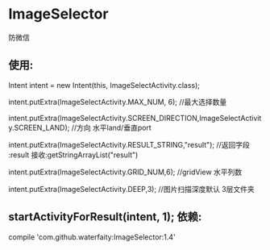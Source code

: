 # ImageSelector
防微信

使用:
-
Intent intent = new Intent(this, ImageSelectActivity.class);

intent.putExtra(ImageSelectActivity.MAX_NUM, 6); //最大选择数量

intent.putExtra(ImageSelectActivity.SCREEN_DIRECTION,ImageSelectActivity.SCREEN_LAND); //方向 水平land/垂直port

intent.putExtra(ImageSelectActivity.RESULT_STRING,"result"); //返回字段 :result 接收:getStringArrayList("result")

intent.putExtra(ImageSelectActivity.GRID_NUM,6); //gridView 水平列数

intent.putExtra(ImageSelectActivity.DEEP,3); //图片扫描深度默认 3层文件夹

startActivityForResult(intent, 1);
依赖:
-
compile 'com.github.waterfaity:ImageSelector:1.4'

